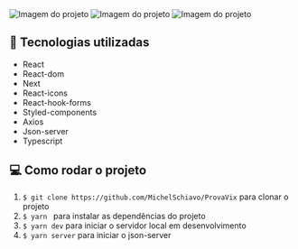 <img src="https://media.discordapp.net/attachments/554455737733087232/896570428221427742/unknown.png?width=1250&height=676" alt="Imagem do projeto">
<img src="https://media.discordapp.net/attachments/554455737733087232/896570527257346048/unknown.png?width=1250&height=676" alt="Imagem do projeto">
<img src="https://media.discordapp.net/attachments/554455737733087232/896570608589107231/unknown.png?width=1248&height=676" alt="Imagem do projeto">


## :hammer: Tecnologias utilizadas
- React
- React-dom
- Next
- React-icons
- React-hook-forms
- Styled-components
- Axios
- Json-server
- Typescript

## :computer: Como rodar o projeto

1. `$ git clone https://github.com/MichelSchiavo/ProvaVix` para clonar o projeto
2. `$ yarn ` para instalar as dependências do projeto
3. `$ yarn dev` para iniciar o servidor local em desenvolvimento
4. `$ yarn server` para iniciar o json-server